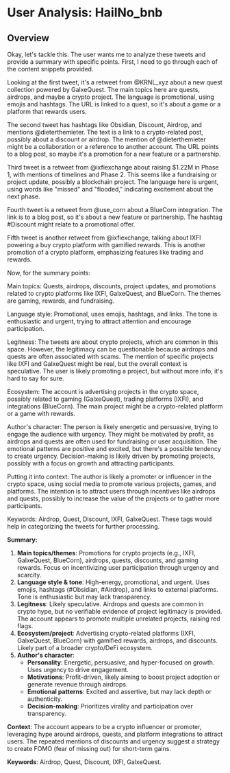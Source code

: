 # User Analysis: HailNo_bnb

## Overview

<think>
Okay, let's tackle this. The user wants me to analyze these tweets and provide a summary with specific points. First, I need to go through each of the content snippets provided.

Looking at the first tweet, it's a retweet from @KRNL_xyz about a new quest collection powered by GalxeQuest. The main topics here are quests, airdrops, and maybe a crypto project. The language is promotional, using emojis and hashtags. The URL is linked to a quest, so it's about a game or a platform that rewards users.

The second tweet has hashtags like Obsidian, Discount, Airdrop, and mentions @dieterthemieter. The text is a link to a crypto-related post, possibly about a discount or airdrop. The mention of @dieterthemieter might be a collaboration or a reference to another account. The URL points to a blog post, so maybe it's a promotion for a new feature or a partnership.

Third tweet is a retweet from @ixfiexchange about raising $1.22M in Phase 1, with mentions of timelines and Phase 2. This seems like a fundraising or project update, possibly a blockchain project. The language here is urgent, using words like "missed" and "flooded," indicating excitement about the next phase.

Fourth tweet is a retweet from @use_corn about a BlueCorn integration. The link is to a blog post, so it's about a new feature or partnership. The hashtag #Discount might relate to a promotional offer.

Fifth tweet is another retweet from @ixfiexchange, talking about IXFI powering a buy crypto platform with gamified rewards. This is another promotion of a crypto platform, emphasizing features like trading and rewards.

Now, for the summary points:

Main topics: Quests, airdrops, discounts, project updates, and promotions related to crypto platforms like IXFI, GalxeQuest, and BlueCorn. The themes are gaming, rewards, and fundraising.

Language style: Promotional, uses emojis, hashtags, and links. The tone is enthusiastic and urgent, trying to attract attention and encourage participation.

Legitness: The tweets are about crypto projects, which are common in this space. However, the legitimacy can be questionable because airdrops and quests are often associated with scams. The mention of specific projects like IXFI and GalxeQuest might be real, but the overall context is speculative. The user is likely promoting a project, but without more info, it's hard to say for sure.

Ecosystem: The account is advertising projects in the crypto space, possibly related to gaming (GalxeQuest), trading platforms (IXFI), and integrations (BlueCorn). The main project might be a crypto-related platform or a game with rewards.

Author's character: The person is likely energetic and persuasive, trying to engage the audience with urgency. They might be motivated by profit, as airdrops and quests are often used for fundraising or user acquisition. The emotional patterns are positive and excited, but there's a possible tendency to create urgency. Decision-making is likely driven by promoting projects, possibly with a focus on growth and attracting participants.

Putting it into context: The author is likely a promoter or influencer in the crypto space, using social media to promote various projects, games, and platforms. The intention is to attract users through incentives like airdrops and quests, possibly to increase the value of the projects or to gather more participants.

Keywords: Airdrop, Quest, Discount, IXFI, GalxeQuest. These tags would help in categorizing the tweets for further processing.
</think>

**Summary:**  
1. **Main topics/themes**: Promotions for crypto projects (e.g., IXFI, GalxeQuest, BlueCorn), airdrops, quests, discounts, and gaming rewards. Focus on incentivizing user participation through urgency and scarcity.  
2. **Language style & tone**: High-energy, promotional, and urgent. Uses emojis, hashtags (#Obsidian, #Airdrop), and links to external platforms. Tone is enthusiastic but may lack transparency.  
3. **Legitness**: Likely speculative. Airdrops and quests are common in crypto hype, but no verifiable evidence of project legitimacy is provided. The account appears to promote multiple unrelated projects, raising red flags.  
4. **Ecosystem/project**: Advertising crypto-related platforms (IXFI, GalxeQuest, BlueCorn) with gamified rewards, airdrops, and discounts. Likely part of a broader crypto/DeFi ecosystem.  
5. **Author's character**:  
   - **Personality**: Energetic, persuasive, and hyper-focused on growth. Uses urgency to drive engagement.  
   - **Motivations**: Profit-driven, likely aiming to boost project adoption or generate revenue through airdrops.  
   - **Emotional patterns**: Excited and assertive, but may lack depth or authenticity.  
   - **Decision-making**: Prioritizes virality and participation over transparency.  

**Context**: The account appears to be a crypto influencer or promoter, leveraging hype around airdrops, quests, and platform integrations to attract users. The repeated mentions of discounts and urgency suggest a strategy to create FOMO (fear of missing out) for short-term gains.  

**Keywords**: Airdrop, Quest, Discount, IXFI, GalxeQuest.